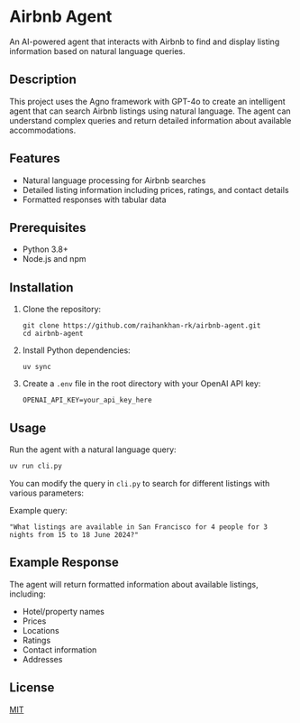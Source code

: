 # Airbnb Agent

An AI-powered agent that interacts with Airbnb to find and display listing information based on natural language queries.

## Description

This project uses the Agno framework with GPT-4o to create an intelligent agent that can search Airbnb listings using natural language. The agent can understand complex queries and return detailed information about available accommodations.

## Features

- Natural language processing for Airbnb searches
- Detailed listing information including prices, ratings, and contact details
- Formatted responses with tabular data

## Prerequisites

- Python 3.8+
- Node.js and npm

## Installation

1. Clone the repository:
   ```
   git clone https://github.com/raihankhan-rk/airbnb-agent.git
   cd airbnb-agent
   ```

2. Install Python dependencies:
   ```
   uv sync
   ```

3. Create a `.env` file in the root directory with your OpenAI API key:
   ```
   OPENAI_API_KEY=your_api_key_here
   ```

## Usage

Run the agent with a natural language query:

```python
uv run cli.py
```

You can modify the query in `cli.py` to search for different listings with various parameters:

Example query:
```
"What listings are available in San Francisco for 4 people for 3 nights from 15 to 18 June 2024?"
```

## Example Response

The agent will return formatted information about available listings, including:
- Hotel/property names
- Prices
- Locations
- Ratings
- Contact information
- Addresses

## License

[MIT](LICENSE)
